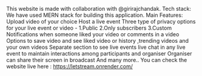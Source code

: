 
This website is made with collaboration with @girirajchandak. Tech stack: We have used MERN stack for building this application. Main Features: Upload video of your choice Host a live event Three type of privacy options for your live event or video - 1.Public 2.Only subscribers 3.Custom Notifications when someone liked your video or comments in a video Options to save video and see liked video or history ,trending videos and your own videos Separate section to see live events live chat in any live event to maintain interactions among participants and organiser Organiser can share their screen in broadcast And many more.. You can check the website live here : https://letstream.onrender.com/
